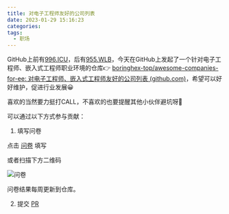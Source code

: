 ```yaml
---
title: 对电子工程师友好的公司列表
date: 2023-01-29 15:16:23
categories:
tags:
  - 职场
---
```


GitHub上前有[996.ICU](https://github.com/996icu/996.ICU)，后有[955.WLB](https://github.com/formulahendry/955.WLB)，今天在GitHub上发起了一个针对电子工程师、嵌入式工程师职业环境的仓库👉 [boringhex-top/awesome-companies-for-ee: 对电子工程师、嵌入式工程师友好的公司列表 (github.com)](https://github.com/boringhex-top/awesome-companies-for-ee)，希望可以好好维护，促进行业发展😀

喜欢的当然要力挺打CALL，不喜欢的也要提醒其他小伙伴避坑呀🤭

可以通过以下方式参与贡献：

1. 填写问卷

点击 [问卷](https://www.wenjuan.com/s/b2AbUne/?group=Blog) 填写

或者扫描下方二维码

![问卷](https://imgs.boringhex.top/blog/Blog.png)

问卷结果每周更新到仓库。

2. 提交 [PR](https://github.com/boringhex-top/awesome-companies-for-ee/edit/main/README.md)
